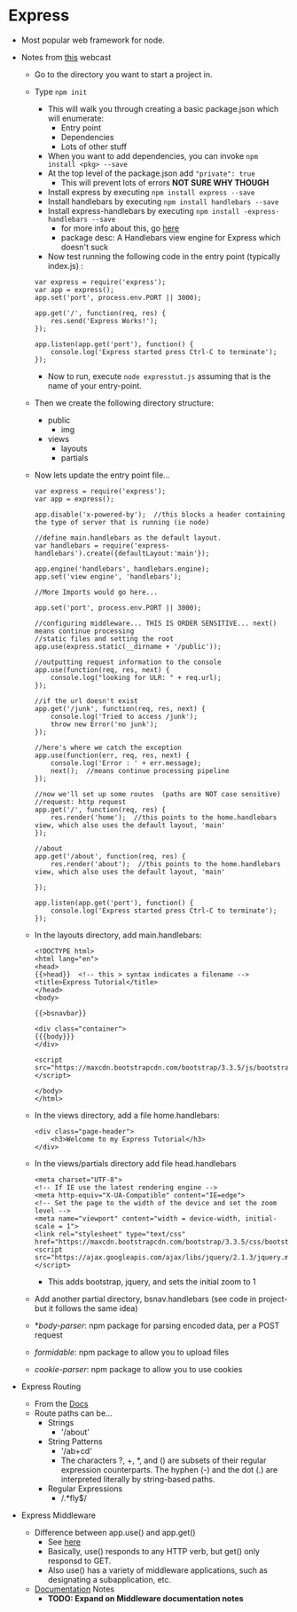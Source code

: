 Express
=======================

- Most popular web framework for node.
- Notes from [this](https://www.youtube.com/watch?v=xDCKcNBFsuI) webcast
    - Go to the directory you want to start a project in.
    - Type ```npm init```
        - This will walk you through creating a basic package.json which will enumerate:
            - Entry point
            - Dependencies
            - Lots of other stuff
        - When you want to add dependencies, you can invoke ```npm install <pkg> --save```
        - At the top level of the package.json add ```"private": true```
            - This will prevent lots of errors **NOT SURE WHY THOUGH**
        - Install express by executing ```npm install express --save ```
        - Install handlebars by executing ```npm install handlebars --save ```
        - Install express-handlebars by executing ```npm install -express-handlebars --save```
            - for more info about this, go [here](https://www.npmjs.com/package/express-handlebars)
            - package desc: A Handlebars view engine for Express which doesn't suck
        - Now test running the following code in the entry point (typically index.js) :
        ```(javascript)
        var express = require('express');
        var app = express();
        app.set('port', process.env.PORT || 3000);
        
        app.get('/', function(req, res) {
            res.send('Express Works!');
        });
        
        app.listen(app.get('port'), function() {
            console.log('Express started press Ctrl-C to terminate');
        });
        
        ```
        - Now to run, execute ```node expresstut.js``` assuming that is the name of your entry-point.
    - Then we create the following directory structure:
        - public
            - img
        - views
            - layouts
            - partials
    - Now lets update the entry point file...
        ```(javascript)
        var express = require('express');
        var app = express();
        
        app.disable('x-powered-by');  //this blocks a header containing the type of server that is running (ie node)
        
        //define main.handlebars as the default layout.
        var handlebars = require('express-handlebars').create({defaultLayout:'main'});
        
        app.engine('handlebars', handlebars.engine);
        app.set('view engine', 'handlebars');
        
        //More Imports would go here...
        
        app.set('port', process.env.PORT || 3000);
        
        //configuring middleware... THIS IS ORDER SENSITIVE... next() means continue processing
        //static files and setting the root
        app.use(express.static(__dirname + '/public'));
        
        //outputting request information to the console
        app.use(function(req, res, next) {
            console.log("looking for ULR: " + req.url);
        });
        
        //if the url doesn't exist
        app.get('/junk', function(req, res, next) {
            console.log('Tried to access /junk');
            throw new Error('no junk');
        });
        
        //here's where we catch the exception
        app.use(function(err, req, res, next) {
            console.log('Error : ' + err.message);
            next();  //means continue processing pipeline
        });
        
        //now we'll set up some routes  (paths are NOT case sensitive)
        //request: http request
        app.get('/', function(req, res) {
            res.render('home');  //this points to the home.handlebars view, which also uses the default layout, 'main'
        });
        
        //about
        app.get('/about', function(req, res) {
            res.render('about');  //this points to the home.handlebars view, which also uses the default layout, 'main'
            
        });
        
        app.listen(app.get('port'), function() {
            console.log('Express started press Ctrl-C to terminate');
        });
        ```
        
    - In the layouts directory, add main.handlebars:
        ```(html)
        <!DOCTYPE html>
        <html lang="en">
        <head>
        {{>head}}  <!-- this > syntax indicates a filename -->
        <title>Express Tutorial</title>
        </head>
        <body>

        {{>bsnavbar}}

        <div class="container">
        {{{body}}}
        </div>

        <script src="https://maxcdn.bootstrapcdn.com/bootstrap/3.3.5/js/bootstrap.min.js"></script>

        </body>
        </html>
        ```
    - In the views directory, add a file home.handlebars:
        ```(html)
        <div class="page-header">
            <h3>Welcome to my Express Tutorial</h3>
        </div>
        ```
    
    - In the views/partials directory add file head.handlebars
        ```(html)
        <meta charset="UTF-8">
        <!-- If IE use the latest rendering engine -->
        <meta http-equiv="X-UA-Compatible" content="IE=edge">
        <!-- Set the page to the width of the device and set the zoom level -->
        <meta name="viewport" content="width = device-width, initial-scale = 1">
        <link rel="stylesheet" type="text/css" href="https://maxcdn.bootstrapcdn.com/bootstrap/3.3.5/css/bootstrap.min.css">
        <script src="https://ajax.googleapis.com/ajax/libs/jquery/2.1.3/jquery.min.js"></script>
        ```
        - This adds bootstrap, jquery, and sets the initial zoom to 1
    - Add another partial directory, bsnav.handlebars (see code in project- but it follows the same idea)
    - **body-parser*: npm package for parsing encoded data, per a POST request
    - *formidable*: npm package to allow you to upload files
    - *cookie-parser*: npm package to allow you to use cookies

- Express Routing
    - From the [Docs](http://expressjs.com/en/guide/routing.html)
    - Route paths can be...
        - Strings
            - '/about'
        - String Patterns
            - '/ab+cd'
            - The characters ?, +, *, and () are subsets of their regular expression counterparts. The hyphen (-) and the dot (.) are interpreted literally by string-based paths.
        - Regular Expressions
            - /.*fly$/

- Express Middleware
    - Difference between app.use() and app.get()
        - See [here](http://stackoverflow.com/questions/15601703/difference-between-app-use-and-app-get-in-express-js)
        - Basically, use() responds to any HTTP verb, but get() only responsd to GET.
        - Also use() has a variety of middleware applications, such as designating a subapplication, etc.
    - [Documentation](http://expressjs.com/en/guide/using-middleware.html) Notes
        - **TODO: Expand on Middleware documentation notes**


